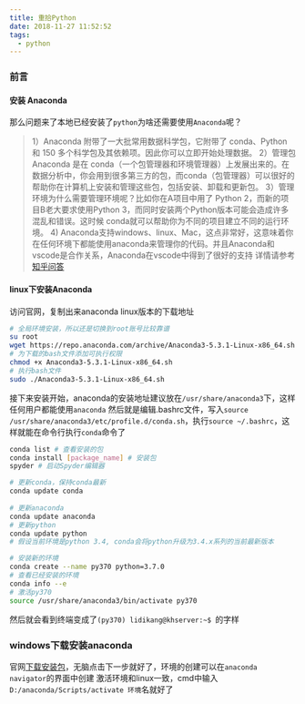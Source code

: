```yaml
---
title: 重拾Python
date: 2018-11-27 11:52:52
tags:
  - python
---
```


### 前言

#### 安装 Anaconda
那么问题来了本地已经安装了`python`为啥还需要使用`Anaconda`呢？
>1）Anaconda 附带了一大批常用数据科学包，它附带了 conda、Python 和 150 多个科学包及其依赖项。因此你可以立即开始处理数据。
>2）管理包Anaconda 是在 conda（一个包管理器和环境管理器）上发展出来的。在数据分析中，你会用到很多第三方的包，而conda（包管理器）可以很好的帮助你在计算机上安装和管理这些包，包括安装、卸载和更新包。
>3）管理环境为什么需要管理环境呢？比如你在A项目中用了 Python 2，而新的项目B老大要求使用Python 3，而同时安装两个Python版本可能会造成许多混乱和错误。这时候 conda就可以帮助你为不同的项目建立不同的运行环境。
>4) Anaconda支持windows、linux、Mac，这点非常好，这意味着你在任何环境下都能使用anaconda来管理你的代码。并且Anaconda和vscode是合作关系，Anaconda在vscode中得到了很好的支持
> 详情请参考[知乎问答](https://www.zhihu.com/question/58033789)
#### linux下安装Anaconda
访问官网，复制出来anaconda linux版本的下载地址
```bash
# 全局环境安装，所以还是切换到root账号比较靠谱
su root
wget https://repo.anaconda.com/archive/Anaconda3-5.3.1-Linux-x86_64.sh
# 为下载的bash文件添加可执行权限
chmod +x Anaconda3-5.3.1-Linux-x86_64.sh
# 执行bash文件
sudo ./Anaconda3-5.3.1-Linux-x86_64.sh
```
接下来安装开始，anaconda的安装地址建议放在`/usr/share/anaconda3`下，这样任何用户都能使用`anaconda`
然后就是编辑.bashrc文件，写入`source /usr/share/anaconda3/etc/profile.d/conda.sh`，执行`source ~/.bashrc`，这样就能在命令行执行`conda`命令了
```bash
conda list # 查看安装的包
conda install [package_name] # 安装包
spyder # 启动Spyder编辑器

# 更新conda，保持conda最新
conda update conda
 
# 更新anaconda
conda update anaconda
# 更新python
conda update python
# 假设当前环境是python 3.4, conda会将python升级为3.4.x系列的当前最新版本

# 安装新的环境
conda create --name py370 python=3.7.0
# 查看已经安装的环境
conda info --e
# 激活py370
source /usr/share/anaconda3/bin/activate py370
```
然后就会看到终端变成了`(py370) lidikang@khserver:~$ `的字样

### windows下载安装anaconda
官网[下载安装包](https://www.anaconda.com/download/#windows)，无脑点击下一步就好了，环境的创建可以在`anaconda navigator`的界面中创建
激活环境和linux一致，cmd中输入`D:/anaconda/Scripts/activate 环境`名就好了

